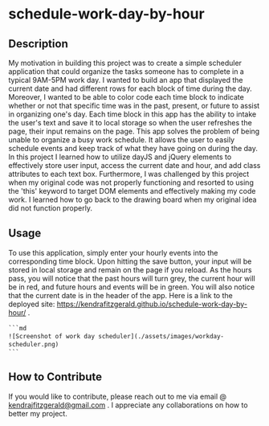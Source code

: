 # schedule-work-day-by-hour

## Description

My motivation in building this project was to create a simple scheduler application that could organize the tasks someone has to complete in a typical 9AM-5PM work day. I wanted to build an app that displayed the current date and had different rows for each block of time during the day. Moreover, I wanted to be able to color code each time block to indicate whether or not that specific time was in the past, present, or future to assist in organizing one's day. Each time block in this app has the ability to intake the user's text and save it to local storage so when the user refreshes the page, their input remains on the page. This app solves the problem of being unable to organize a busy work schedule. It allows the user to easily schedule events and keep track of what they have going on during the day. In this project I learned how to utilize dayJS and jQuery elements to effectively store user input, access the current date and hour, and add class attributes to each text box. Furthermore, I was challenged by this project when my original code was not properly functioning and resorted to using the 'this' keyword to target DOM elements and effectively making my code work. I learned how to go back to the drawing board when my original idea did not function properly. 

## Usage

To use this application, simply enter your hourly events into the corresponding time block. Upon hitting the save button, your input will be stored in local storage and remain on the page if you reload. As the hours pass, you will notice that the past hours will turn grey, the current hour will be in red, and future hours and events will be in green. You will also notice that the current date is in the header of the app. Here is a link to the deployed site: https://kendrafitzgerald.github.io/schedule-work-day-by-hour/ .

    ```md
    ![Screenshot of work day scheduler](./assets/images/workday-scheduler.png)
    ```

## How to Contribute

If you would like to contribute, please reach out to me via email @ kendrajfitzgerald@gmail.com . I appreciate any collaborations on how to better my project.